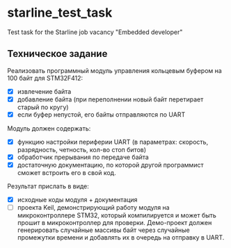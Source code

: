 # starline_test_task

Test task for the Starline job vacancy "Embedded developer"

## Техническое задание

Реализовать программный модуль управления кольцевым буфером на 100 байт для STM32F412:

- [x] извлечение байта
- [x] добавление байта (при переполнении новый байт перетирает старый по кругу)
- [x] если буфер непустой, его байты отправляются по UART

Модуль должен содержать:

- [x] функцию настройки периферии UART (в параметрах: скорость, разрядность, четность, кол-во стоп битов)
- [x] обработчик прерывания по передаче байта
- [x] достаточную документацию, по которой другой программист сможет встроить его в свой код.

Результат прислать в виде:

- [x] исходные коды модуля + документация
- [ ] проекта Keil, демонстрирующий работу модуля на микроконтроллере STM32, который компилируется и может быть прошит в микроконтроллер для проверки. Демо-проект должен генерировать случайные массивы байт через случайные промежутки времени и добавлять их в очередь на отправку в UART.
